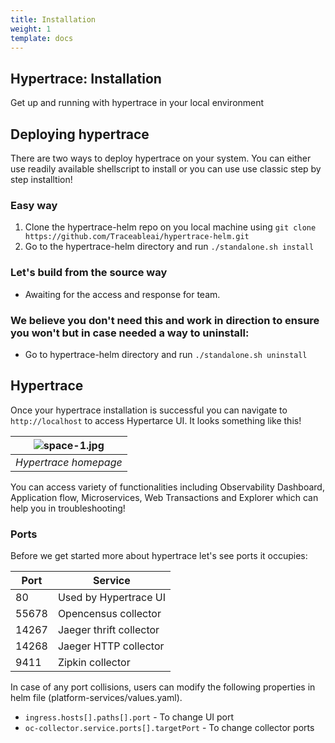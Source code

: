 ```yaml
---
title: Installation
weight: 1
template: docs
---
```

## Hypertrace: Installation
Get up and running with hypertrace in your local environment

## Deploying hypertrace
There are two ways to deploy hypertrace on your system. You can either use readily available shellscript to install or you can use use classic step by step installtion!

### Easy way
1. Clone the hypertrace-helm repo on you local machine using `git clone https://github.com/Traceableai/hypertrace-helm.git`
2. Go to the hypertrace-helm directory and run `./standalone.sh install`

### Let's build from the source way

- Awaiting for the access and response for team.

### We believe you don't need this and work in direction to ensure you won't but in case needed a way to uninstall:

- Go to hypertrace-helm directory and run `./standalone.sh uninstall `

## Hypertrace

Once your hypertrace installation is successful you can navigate to `http://localhost` to access Hypertarce UI. It looks something like this!

| ![space-1.jpg](https://s3.amazonaws.com/fininity.tech/DT/Hypertrace.png) | 
|:--:| 
| *Hypertrace homepage* |

You can access variety of functionalities including Observability Dashboard, Application flow, Microservices, Web Transactions and Explorer which can help you in troubleshooting!

### Ports

Before we get started more about hypertrace let's see ports it occupies:

| Port  | Service                 |
|-------|-------------------------|
| 80    | Used by Hypertrace UI   |
| 55678 | Opencensus collector    |
| 14267 | Jaeger thrift collector |
| 14268 | Jaeger HTTP collector   |
| 9411  | Zipkin collector        |

In case of any port collisions, users can modify the following properties in helm file (platform-services/values.yaml).

- `ingress.hosts[].paths[].port` - To change UI port
- `oc-collector.service.ports[].targetPort` - To change collector ports